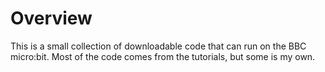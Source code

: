 # Overview

This is a small collection of downloadable code that can run on the BBC micro:bit. Most of the code comes from the tutorials, but some is my own.
